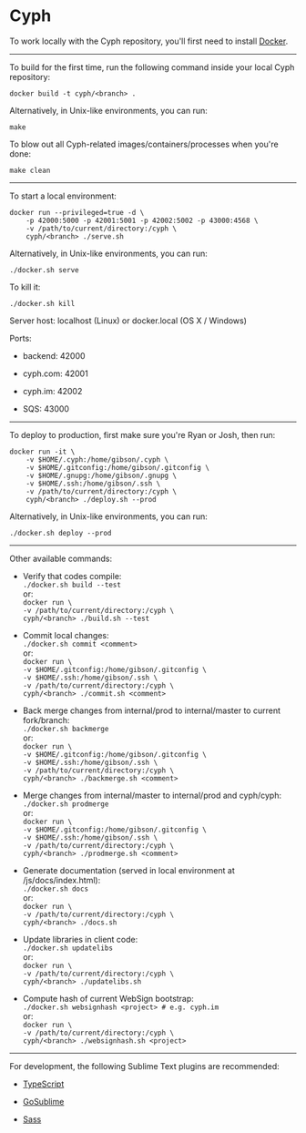 # Cyph

To work locally with the Cyph repository, you'll first need to install [Docker](http://www.docker.com/).

---

To build for the first time, run the following command inside your local Cyph repository:

	docker build -t cyph/<branch> .

Alternatively, in Unix-like environments, you can run:

	make

To blow out all Cyph-related images/containers/processes when you're done:

	make clean

---

To start a local environment:

	docker run --privileged=true -d \
		-p 42000:5000 -p 42001:5001 -p 42002:5002 -p 43000:4568 \
		-v /path/to/current/directory:/cyph \
		cyph/<branch> ./serve.sh

Alternatively, in Unix-like environments, you can run:

	./docker.sh serve

To kill it:

	./docker.sh kill

Server host: localhost (Linux) or docker.local (OS X / Windows)

Ports:

* backend: 42000

* cyph.com: 42001

* cyph.im: 42002

* SQS: 43000

---

To deploy to production, first make sure you're Ryan or Josh, then run:

	docker run -it \
		-v $HOME/.cyph:/home/gibson/.cyph \
		-v $HOME/.gitconfig:/home/gibson/.gitconfig \
		-v $HOME/.gnupg:/home/gibson/.gnupg \
		-v $HOME/.ssh:/home/gibson/.ssh \
		-v /path/to/current/directory:/cyph \
		cyph/<branch> ./deploy.sh --prod

Alternatively, in Unix-like environments, you can run:

	./docker.sh deploy --prod

---

Other available commands:

* Verify that codes compile:  
	`./docker.sh build --test`  
	or:  
	`docker run \`  
	`-v /path/to/current/directory:/cyph \`  
	`cyph/<branch> ./build.sh --test`

* Commit local changes:  
	`./docker.sh commit <comment>`  
	or:  
	`docker run \`  
	`-v $HOME/.gitconfig:/home/gibson/.gitconfig \`  
	`-v $HOME/.ssh:/home/gibson/.ssh \`  
	`-v /path/to/current/directory:/cyph \`  
	`cyph/<branch> ./commit.sh <comment>`

* Back merge changes from internal/prod to internal/master to current fork/branch:  
	`./docker.sh backmerge`  
	or:  
	`docker run \`  
	`-v $HOME/.gitconfig:/home/gibson/.gitconfig \`  
	`-v $HOME/.ssh:/home/gibson/.ssh \`  
	`-v /path/to/current/directory:/cyph \`  
	`cyph/<branch> ./backmerge.sh <comment>`

* Merge changes from internal/master to internal/prod and cyph/cyph:  
	`./docker.sh prodmerge`  
	or:  
	`docker run \`  
	`-v $HOME/.gitconfig:/home/gibson/.gitconfig \`  
	`-v $HOME/.ssh:/home/gibson/.ssh \`  
	`-v /path/to/current/directory:/cyph \`  
	`cyph/<branch> ./prodmerge.sh <comment>`

* Generate documentation (served in local environment at /js/docs/index.html):  
	`./docker.sh docs`  
	or:  
	`docker run \`  
	`-v /path/to/current/directory:/cyph \`  
	`cyph/<branch> ./docs.sh`

* Update libraries in client code:  
	`./docker.sh updatelibs`  
	or:  
	`docker run \`  
	`-v /path/to/current/directory:/cyph \`  
	`cyph/<branch> ./updatelibs.sh`

* Compute hash of current WebSign bootstrap:  
	`./docker.sh websignhash <project> # e.g. cyph.im`  
	or:  
	`docker run \`  
	`-v /path/to/current/directory:/cyph \`  
	`cyph/<branch> ./websignhash.sh <project>`

---

For development, the following Sublime Text plugins are recommended:

* [TypeScript](https://packagecontrol.io/packages/TypeScript)

* [GoSublime](https://packagecontrol.io/packages/GoSublime)

* [Sass](https://packagecontrol.io/packages/Sass)
